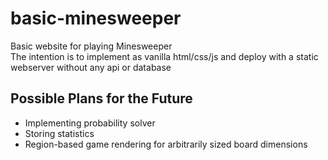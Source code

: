 # basic-minesweeper
Basic website for playing Minesweeper  
The intention is to implement as vanilla html/css/js and deploy with a static webserver without any api or database

## Possible Plans for the Future
- Implementing probability solver
- Storing statistics
- Region-based game rendering for arbitrarily sized board dimensions
